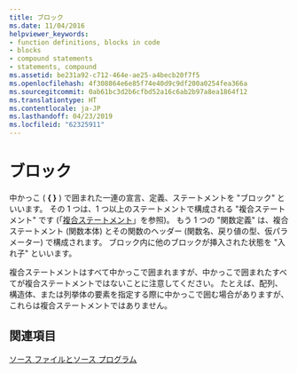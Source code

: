 ```yaml
---
title: ブロック
ms.date: 11/04/2016
helpviewer_keywords:
- function definitions, blocks in code
- blocks
- compound statements
- statements, compound
ms.assetid: be231a92-c712-464e-ae25-a4becb20f7f5
ms.openlocfilehash: 4f308864e6e85f74e40d9c9df200a0254fea366a
ms.sourcegitcommit: 0ab61bc3d2b6cfbd52a16c6ab2b97a8ea1864f12
ms.translationtype: HT
ms.contentlocale: ja-JP
ms.lasthandoff: 04/23/2019
ms.locfileid: "62325911"
---
```

# <a name="blocks"></a>ブロック

中かっこ ( **{ }** ) で囲まれた一連の宣言、定義、ステートメントを "ブロック" といいます。 その 1 つは、1 つ以上のステートメントで構成される "複合ステートメント" です (「[複合ステートメント](../c-language/compound-statement-c.md)」を参照)。 もう 1 つの "関数定義" は、複合ステートメント (関数本体) とその関数のヘッダー (関数名、戻り値の型、仮パラメーター) で構成されます。 ブロック内に他のブロックが挿入された状態を "入れ子" といいます。

複合ステートメントはすべて中かっこで囲まれますが、中かっこで囲まれたすべてが複合ステートメントではないことに注意してください。 たとえば、配列、構造体、または列挙体の要素を指定する際に中かっこで囲む場合がありますが、これらは複合ステートメントではありません。

## <a name="see-also"></a>関連項目

[ソース ファイルとソース プログラム](../c-language/source-files-and-source-programs.md)
